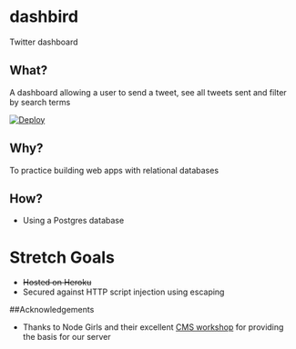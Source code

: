 # dashbird
Twitter dashboard

## What?
A dashboard allowing a user to send a tweet, see all tweets sent and filter by search terms

[![Deploy](https://www.herokucdn.com/deploy/button.png)](https://heroku.com/deploy)

## Why?
To practice building web apps with relational databases

## How?
* Using a Postgres database

# Stretch Goals
* ~~Hosted on Heroku~~
* Secured against HTTP script injection using escaping

##Acknowledgements
* Thanks to Node Girls and their excellent [CMS workshop](https://github.com/node-girls/workshop-cms) for providing the basis for our server
